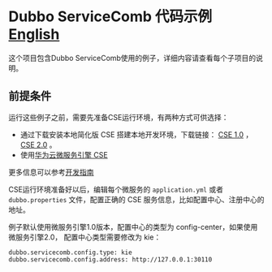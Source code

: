 # Dubbo ServiceComb 代码示例 [English](README.md) 

这个项目包含Dubbo ServiceComb使用的例子，详细内容请查看每个子项目的说明。


## 前提条件

运行这些例子之前，需要先准备CSE运行环境，有两种方式可供选择：

* 通过下载安装本地简化版 CSE 搭建本地开发环境，下载链接： [CSE 1.0](https://support.huaweicloud.com/devg-servicestage/ss-devg-0034.html) ， [CSE 2.0](https://support.huaweicloud.com/devg-cse/cse_devg_0036.html)  。
* 使用[华为云微服务引擎 CSE ](https://support.huaweicloud.com/qs-cse/cse_qs_0002.html) 

更多信息可以参考[开发指南](https://support.huaweicloud.com/devg-cse/cse_devg_0006.html) 

CSE运行环境准备好以后，编辑每个微服务的 `application.yml` 或者 `dubbo.properties` 文件，配置正确的 CSE  服务信息，比如配置中心、注册中心的地址。

例子默认使用微服务引擎1.0版本，配置中心的类型为 config-center，如果使用微服务引擎2.0， 配置中心类型需要修改为 kie：

```
dubbo.servicecomb.config.type: kie
dubbo.servicecomb.config.address: http://127.0.0.1:30110
```

